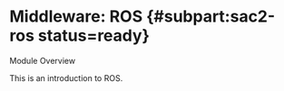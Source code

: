 # Middleware: ROS {#subpart:sac2-ros status=ready}

Module Overview

This is an introduction to ROS.
